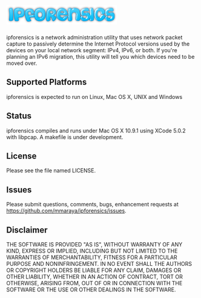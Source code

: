 ![ipforensics logo](ipforensics.png "ipforensics")
==================================================

ipforensics is a network administration utility that uses network packet capture to passively determine the Internet Protocol versions used by the devices on your local network segment: IPv4, IPv6, or both.  If you're planning an IPv6 migration, this utility will tell you which devices need to be moved over.

Supported Platforms
-------------------

ipforensics is expected to run on Linux, Mac OS X, UNIX and Windows

Status
------

ipforensics compiles and runs under Mac OS X 10.9.1 using XCode 5.0.2 with libpcap.  A makefile is under development. 

License
-------

Please see the file named LICENSE. 

Issues
------

Please submit questions, comments, bugs, enhancement requests at https://github.com/mmaraya/ipforensics/issues.

Disclaimer
----------

THE SOFTWARE IS PROVIDED "AS IS", WITHOUT WARRANTY OF ANY KIND, EXPRESS OR IMPLIED, INCLUDING BUT NOT LIMITED TO THE WARRANTIES OF MERCHANTABILITY, FITNESS FOR A PARTICULAR PURPOSE AND NONINFRINGEMENT. IN NO EVENT SHALL THE AUTHORS OR COPYRIGHT HOLDERS BE LIABLE FOR ANY CLAIM, DAMAGES OR OTHER LIABILITY, WHETHER IN AN ACTION OF CONTRACT, TORT OR OTHERWISE, ARISING FROM, OUT OF OR IN CONNECTION WITH THE SOFTWARE OR THE USE OR OTHER DEALINGS IN THE SOFTWARE.
